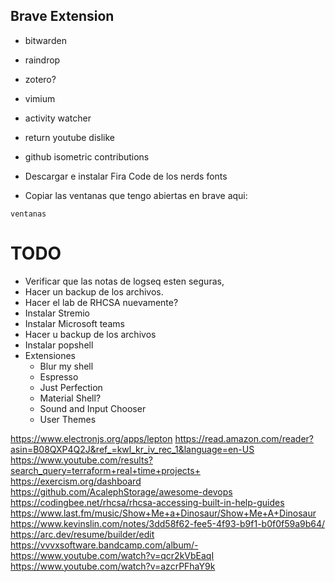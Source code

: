 ## Brave Extension

- bitwarden
- raindrop
- zotero? 
- vimium
- activity watcher
- return youtube dislike
- github isometric contributions

- Descargar e instalar Fira Code de los nerds fonts

- Copiar las ventanas que tengo abiertas en brave aqui:

```
ventanas
```

# TODO

- Verificar que las notas de logseq esten seguras,
- Hacer un backup de los archivos. 
- Hacer el lab de RHCSA nuevamente?
- Instalar Stremio
- Instalar Microsoft teams
- Hacer u backup de los archivos
- Instalar popshell 
- Extensiones
    - Blur my shell
    - Espresso
    - Just Perfection
    - Material Shell? 
    - Sound and Input Chooser
    - User Themes

https://www.electronjs.org/apps/lepton
https://read.amazon.com/reader?asin=B08QXP4Q2J&ref_=kwl_kr_iv_rec_1&language=en-US
https://www.youtube.com/results?search_query=terraform+real+time+projects+
https://exercism.org/dashboard
https://github.com/AcalephStorage/awesome-devops
https://codingbee.net/rhcsa/rhcsa-accessing-built-in-help-guides
https://www.last.fm/music/Show+Me+a+Dinosaur/Show+Me+A+Dinosaur
https://www.kevinslin.com/notes/3dd58f62-fee5-4f93-b9f1-b0f0f59a9b64/
https://arc.dev/resume/builder/edit
https://vvvxsoftware.bandcamp.com/album/-
https://www.youtube.com/watch?v=qcr2kVbEaqI
https://www.youtube.com/watch?v=azcrPFhaY9k
